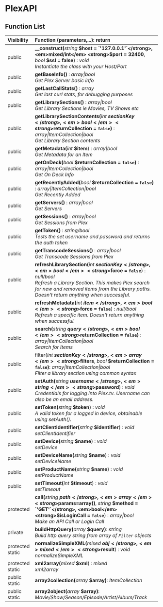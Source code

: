 # PlexAPI

## Function List

| Visibility       | Function (parameters,...): return |
| :--------------- | :---------------- |
| public | <strong>__construct(</strong><em>string</em> <strong>$host = `'127.0.0.1'`</strong>, <em>mixed/int</em> <strong>$port = 32400</strong>, <em>bool</em> <strong>$ssl = false</strong>)</strong> : <em>void</em><br /><em>Instantiate the class with your Host/Port</em> |
| public | <strong>getBaseInfo()</strong> : <em>array\|bool</em><br /><em>Get Plex Server basic info</em> |
| public | <strong>getLastCallStats()</strong> : <em>array</em><br /><em>Get last curl stats, for debugging purposes</em> |
| public | <strong>getLibrarySections()</strong> : <em>array\|bool</em><br /><em>Get Library Sections ie Movies, TV Shows etc</em> |
| public | <strong>getLibrarySectionContents(</strong><em>int</em> <strong>$sectionKey</strong>, <em>bool</em> <strong>$returnCollection = `false`)</strong> : <em>array\|ItemCollection\|bool</em><br /><em>Get Library Section contents</em> |
| public | <strong>getMetadata(</strong><em>int</em> <strong>$item</strong>)</strong> : <em>array\|bool</em><br /><em>Get Metadata for an Item</em> |
| public | <strong>getOnDeck(</strong><em>bool</em> <strong>$returnCollection = `false`)</strong> : <em>array\|ItemCollection\|bool</em><br /><em>Get On Deck Info</em> |
| public | <strong>getRecentlyAdded(</strong><em>bool</em> <strong>$returnCollection = `false`)</strong> : <em>array\|ItemCollection\|bool</em><br /><em>Get Recently Added</em> |
| public | <strong>getServers()</strong> : <em>array\|bool</em><br /><em>Get Servers</em> |
| public | <strong>getSessions()</strong> : <em>array\|bool</em><br /><em>Get Sessions from Plex</em> |
| public | <strong>getToken()</strong> : <em>string/bool</em><br /><em>Tests the set username and password and returns the auth token</em> |
| public | <strong>getTranscodeSessions()</strong> : <em>array\|bool</em><br /><em>Get Transcode Sessions from Plex</em> |
| public | <strong>refreshLibrarySection(</strong><em>int</em> <strong>$sectionKey</strong>, <em>bool</em> <strong>$force = `false`</strong>)</strong> : <em>null/bool</em><br /><em>Refresh a Library Section. This makes Plex search for new and removed items from the Library paths. Doesn't return anything when successful.</em> |
| public | <strong>refreshMetadata(</strong><em>int</em> <strong>$item</strong>, <em>bool</em> <strong>$force = `false`</strong>)</strong> : <em>null/bool</em><br /><em>Refresh a specific item. Doesn't return anything when successful.</em> |
| public | <strong>search(</strong><em>string</em> <strong>$query</strong>, <em>bool</em> <strong>$returnCollection = `false`)</strong> : <em>array\|ItemCollection\|bool</em><br /><em>Search for Items</em> |
| public | <string>filter(</strong><em>int</em> <strong>$sectionKey</strong>, <em>array</em> <strong>$filters</strong>, <em>bool</em> <strong>$returnCollection = `false`)</strong>: <em>array\|ItemCollection\|bool</em><br /><em>Filter a library section using common syntax</em> |
| public | <strong>setAuth(</strong><em>string</em> <strong>$username</strong>, <em>string</em> <strong>$password</strong>)</strong> : <em>void</em><br /><em>Credentials for logging into Plex.tv. Username can also be an email address.</em> |
| public | <strong>setToken(</strong><em>string</em> <strong>$token</strong>)</strong> : <em>void</em><br /><em>A valid token for a logged in device, obtainable using setAuth().</em> |
| public | <strong>setClientIdentifier(</strong><em>string</em> <strong>$identifier</strong>)</strong> : <em>void</em><br /><em>setClientIdentifier</em> |
| public | <strong>setDevice(</strong><em>string</em> <strong>$name</strong>)</strong> : <em>void</em><br /><em>setDevice</em> |
| public | <strong>setDeviceName(</strong><em>string</em> <strong>$name</strong>)</strong> : <em>void</em><br /><em>setDeviceName</em> |
| public | <strong>setProductName(</strong><em>string</em> <strong>$name</strong>)</strong> : <em>void</em><br /><em>setProductName</em> |
| public | <strong>setTimeout(</strong><em>int</em> <strong>$timeout</strong>)</strong> : <em>void</em><br /><em>setTimeout</em> |
| protected | <strong>call(</strong><em>string</em> <strong>$path</strong>, <em>array</em> <strong>$params=array()</strong>, <em>string</em> <strong>$method = `'GET'`</strong>, <em>bool</em> <strong>$isLoginCall = `false`</strong>)</strong> : <em>array\|bool</em><br /><em>Make an API Call or Login Call</em> |
| private | <strong>buildHttpQuery(</strong><em>array</em> <strong>$query)</strong>: <em>string</em><br /><em>Build http query string from array of `Filter` objects</em> |
| protected static | <strong>normalizeSimpleXML(</strong><em>mixed</em> <strong>$obj</strong>, <em>mixed</em> <strong>$result</strong>)</strong> : <em>void</em><br /><em>normalizeSimpleXML</em> |
| protected static | <strong>xml2array(</strong><em>mixed</em> <strong>$xml</strong>)</strong> : <em>mixed</em><br /><em>xml2array</em> |
| public static | <strong>array2collection(</strong><em>array</em> <strong>$array)</strong>: <em>ItemCollection</em> |
| public static | <strong>array2object(</strong><em>array</em> <strong>$array)</strong>: <em>Movie/Show/Season/Episode/Artist/Album/Track</em> |

